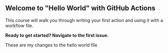 ## Welcome to "Hello World" with GitHub Actions

This course will walk you through writing your first action and using it with a workflow file. 

**Ready to get started? Navigate to the first issue.**

These are my changes to the hello world file
